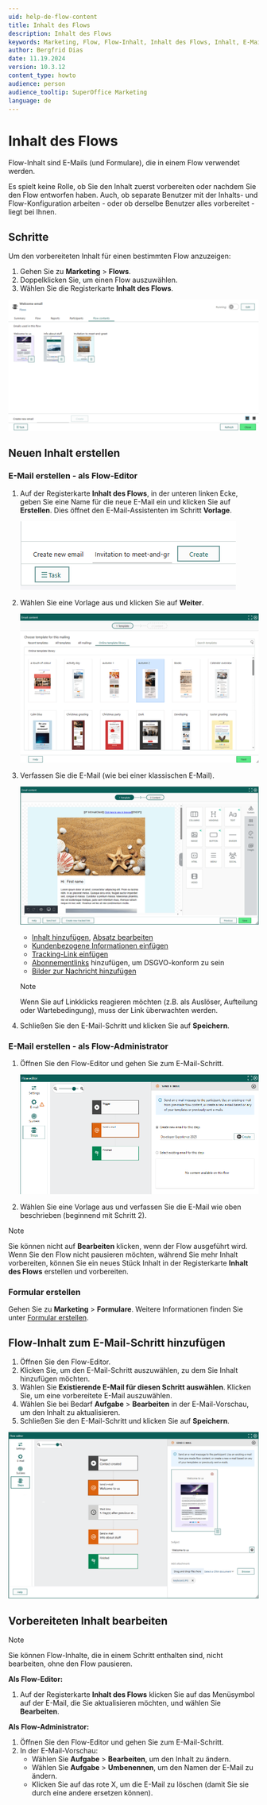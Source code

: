 ```yaml
---
uid: help-de-flow-content
title: Inhalt des Flows
description: Inhalt des Flows
keywords: Marketing, Flow, Flow-Inhalt, Inhalt des Flows, Inhalt, E-Mail, Verfassen
author: Bergfrid Dias
date: 11.19.2024
version: 10.3.12
content_type: howto
audience: person
audience_tooltip: SuperOffice Marketing
language: de
---
```


# Inhalt des Flows

Flow-Inhalt sind E-Mails (und Formulare), die in einem Flow verwendet werden.

Es spielt keine Rolle, ob Sie den Inhalt zuerst vorbereiten oder nachdem Sie den Flow entworfen haben. Auch, ob separate Benutzer mit der Inhalts- und Flow-Konfiguration arbeiten - oder ob derselbe Benutzer alles vorbereitet - liegt bei Ihnen.

## Schritte

Um den vorbereiteten Inhalt für einen bestimmten Flow anzuzeigen:

1. Gehen Sie zu **Marketing** > **Flows**.
1. Doppelklicken Sie, um einen Flow auszuwählen.
1. Wählen Sie die Registerkarte **Inhalt des Flows**.

![Inhalte des Willkommens-E-Mail-Flows -screenshot][img1]

## Neuen Inhalt erstellen

### E-Mail erstellen - als Flow-Editor

1. Auf der Registerkarte **Inhalt des Flows**, in der unteren linken Ecke, geben Sie eine Name für die neue E-Mail ein und klicken Sie auf **Erstellen**. Dies öffnet den E-Mail-Assistenten im Schritt **Vorlage**.

    ![Inhalt des Flows - Neue E-Mail erstellen -screenshot][img3]

1. Wählen Sie eine Vorlage aus und klicken Sie auf **Weiter**.

    ![Inhalt des Flows - Vorlage auswählen -screenshot][img4]

1. Verfassen Sie die E-Mail (wie bei einer klassischen E-Mail).

    ![Inhalt des Flows - Verfassen -screenshot][img5]

    * [Inhalt hinzufügen][3], [Absatz bearbeiten][4]
    * [Kundenbezogene Informationen einfügen][5]
    * [Tracking-Link einfügen][6]
    * [Abonnementlinks][8] hinzufügen, um DSGVO-konform zu sein
    * [Bilder zur Nachricht hinzufügen][2]

    > [!NOTE]
    > Wenn Sie auf Linkklicks reagieren möchten (z.B. als Auslöser, Aufteilung oder Wartebedingung), muss der Link überwachten werden.

1. Schließen Sie den E-Mail-Schritt und klicken Sie auf **Speichern**.

### E-Mail erstellen - als Flow-Administrator

1. Öffnen Sie den Flow-Editor und gehen Sie zum E-Mail-Schritt.

    ![Flow-Schritt - Neue E-Mail erstellen -screenshot][img6]

1. Wählen Sie eine Vorlage aus und verfassen Sie die E-Mail wie oben beschrieben (beginnend mit Schritt 2).

> [!NOTE]
> Sie können nicht auf **Bearbeiten** klicken, wenn der Flow ausgeführt wird. Wenn Sie den Flow nicht pausieren möchten, während Sie mehr Inhalt vorbereiten, können Sie ein neues Stück Inhalt in der Registerkarte **Inhalt des Flows** erstellen und vorbereiten.

### Formular erstellen

Gehen Sie zu **Marketing** > **Formulare**. Weitere Informationen finden Sie unter [Formular erstellen][1].

## Flow-Inhalt zum E-Mail-Schritt hinzufügen

1. Öffnen Sie den Flow-Editor.
1. Klicken Sie, um den E-Mail-Schritt auszuwählen, zu dem Sie Inhalt hinzufügen möchten.
1. Wählen Sie **Existierende E-Mail für diesen Schritt auswählen**. Klicken Sie, um eine vorbereitete E-Mail auszuwählen.
1. Wählen Sie bei Bedarf **Aufgabe** > **Bearbeiten** in der E-Mail-Vorschau, um den Inhalt zu aktualisieren.
1. Schließen Sie den E-Mail-Schritt und klicken Sie auf **Speichern**.

![E-Mail-Schritt mit Inhalt, Betreff und Anhang senden -screenshot][img2]

## Vorbereiteten Inhalt bearbeiten

> [!NOTE]
> Sie können Flow-Inhalte, die in einem Schritt enthalten sind, nicht bearbeiten, ohne den Flow pausieren.

**Als Flow-Editor:**

1. Auf der Registerkarte **Inhalt des Flows** klicken Sie auf das Menüsymbol auf der E-Mail, die Sie aktualisieren möchten, und wählen Sie **Bearbeiten**.

**Als Flow-Administrator:**

1. Öffnen Sie den Flow-Editor und gehen Sie zum E-Mail-Schritt.
1. In der E-Mail-Vorschau:
    * Wählen Sie **Aufgabe** > **Bearbeiten**, um den Inhalt zu ändern.
    * Wählen Sie **Aufgabe** > **Umbenennen**, um den Namen der E-Mail zu ändern.
    * Klicken Sie auf das rote X, um die E-Mail zu löschen (damit Sie sie durch eine andere ersetzen können).

<!-- Referenced links -->
[1]: ../../forms/learn/create.md
[2]: ../../editor/learn/insert-images-in-message.md
[3]: ../../editor/learn/add-content.md
[4]: ../../editor/learn/edit-paragraph.md
[5]: ../../editor/learn/add-merge-tag.md
[6]: ../../editor/learn/add-tracked-link-to-msg.md
[8]: ../../editor/learn/add-unsubscribe-link.md

<!-- Referenced images -->
[img1]: ../../../../media/loc/en/marketing/view-flow-contents.png
[img2]: ../../../../media/loc/en/marketing/send-email-welcome-with-attachment.png
[img3]: ../../../../media/loc/en/marketing/create-new-email-in-flow.png
[img4]: ../../../../media/loc/en/marketing/choose-flow-email-template.png
[img5]: ../../../../media/loc/en/marketing/flow-email-content-compose.png
[img6]: ../../../../media/loc/en/marketing/flow-send-email-new.png

